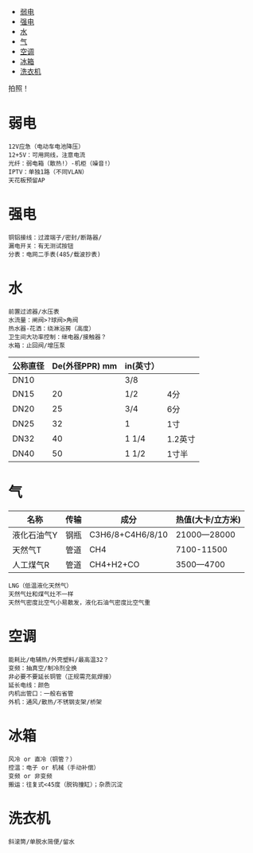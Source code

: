 <!-- TOC -->

- [弱电](#弱电)
- [强电](#强电)
- [水](#水)
- [气](#气)
- [空调](#空调)
- [冰箱](#冰箱)
- [洗衣机](#洗衣机)

<!-- /TOC -->

拍照！

# 弱电
    12V应急（电动车电池降压）
    12+5V：可用网线，注意电流
    光纤：弱电箱（散热!）-机柜（噪音!）
    IPTV：单独1路（不同VLAN）
    天花板预留AP

# 强电
    铜铝接线：过渡端子/密封/断路器/
    漏电开关：有无测试按钮
    分表：电网二手表(485/载波抄表)

# 水
    前置过滤器/水压表
    水流量：闸阀>?球阀>角阀
    热水器-花洒：绕淋浴房（高度）
    卫生间大功率控制：继电器/接触器？
    水箱：止回阀/增压泵

|公称直径|De(外径PPR) mm|in(英寸）||
|---|---|---|--|
|DN10||3/8||
|DN15|20|1/2|4分|
|DN20|25|3/4|6分|
|DN25|32|1|1寸|
|DN32|40|1 1/4|1.2英寸|
|DN40|50|1 1/2|1寸半|

# 气
|名称|传输|成分|热值(大卡/立方米)|
|---|---|---|--|
|液化石油气Y|钢瓶|C3H6/8+C4H6/8/10|21000—28000|
|天然气T|管道|CH4|7100-11500|
|人工煤气R|管道|CH4+H2+CO|3500—4700|

    LNG（低温液化天然气）
    天然气灶和煤气灶不一样
    天然气密度比空气小易散发，液化石油气密度比空气重

# 空调
    能耗比/电辅热/外壳塑料/最高温32？
    变频：抽真空/制冷剂全换
    非必要不要延长铜管（正规需充氮焊接）
    延长电线：颜色
    内机出管口：一般右省管
    外机：通风/散热/不锈钢支架/桥架

# 冰箱
    风冷 or 直冷（铜管？）
    控温：电子 or 机械（手动补偿）
    变频 or 非变频
    搬运：往复式<45度（脱钩撞缸）；杂质沉淀

# 洗衣机
    斜滚筒/单脱水简便/留水